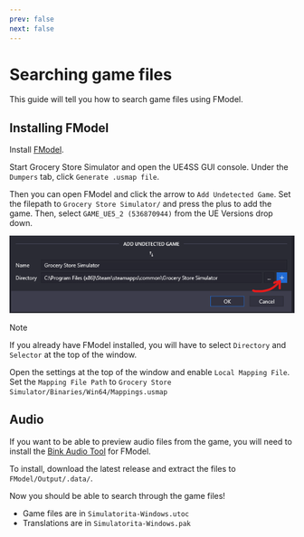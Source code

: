 ```yaml
---
prev: false
next: false
---
```

# Searching game files
This guide will tell you how to search game files using FModel.

## Installing FModel
Install [FModel](https://fmodel.app/).

Start Grocery Store Simulator and open the UE4SS GUI console.
Under the `Dumpers` tab, click `Generate .usmap file`.

Then you can open FModel and click the arrow to `Add Undetected Game`.
Set the filepath to `Grocery Store Simulator/` and press the plus to add the game.
Then, select `GAME_UE5_2 (536870944)` from the UE Versions drop down.

![Add Game](../media/add_game.png)

> [!NOTE]
> If you already have FModel installed, you will have to select `Directory` and `Selector` at the top of the window.

Open the settings at the top of the window and enable `Local Mapping File`.
Set the `Mapping File Path` to `Grocery Store Simulator/Binaries/Win64/Mappings.usmap`

## Audio
If you want to be able to preview audio files from the game, you will need to install the [Bink Audio Tool](https://github.com/Keisawaakira/BinkadecWithWavHeader) for FModel.

To install, download the latest release and extract the files to `FModel/Output/.data/`.

Now you should be able to search through the game files!
- Game files are in `Simulatorita-Windows.utoc`
- Translations are in `Simulatorita-Windows.pak`
